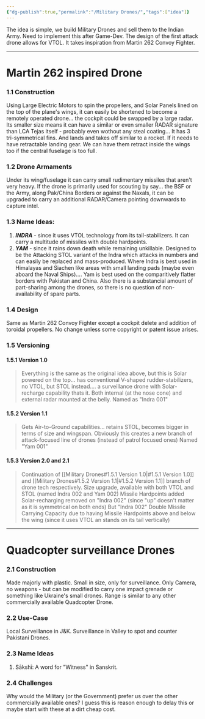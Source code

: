 ```yaml
---
{"dg-publish":true,"permalink":"/Military Drones/","tags":["idea"]}
---
```


The idea is simple, we build Military Drones and sell them to the Indian Army.
Need to implement this after Game-Dev.
The design of the first attack drone allows for VTOL. 
It takes inspiration from Martin 262 Convoy Fighter.

-----
# Martin 262 inspired Drone
### 1.1 Construction
Using Large Electric Motors to spin the propellers, and Solar Panels lined on the top of the plane's wings, it can easily be shortened to become a remotely operated drone... the cockpit could be swapped by a large radar. 
Its smaller size means it can have a similar or even smaller RADAR signature than LCA Tejas itself - probably even wothout any steal coating...
It has 3 tri-symmetrical fins.
And lands and takes off similar to a rocket.
If it needs to have retractable landing gear. We can have them retract inside the wings too if the central fuselage is too full.

### 1.2 Drone Armaments
Under its wing/fuselage it can carry small rudimentary missiles that aren't very heavy.
If the drone is primarily used for scouting by say... the BSF or the Army, along Pak/China Borders or against the Naxals, it can be upgraded to carry an additional RADAR/Camera pointing downwards to capture intel.

### 1.3 Name Ideas:
1. ***INDRA*** - since it uses VTOL technology from its tail-stabilizers. It can carry a multitude of missiles with double hardpoints.
2. ***YAM*** - since it rains down death while remaining unkillable. Designed to be the Attacking STOL variant of the Indra which attacks in numbers and can easily be replaced and mass-produced. Where Indra is best used in Himalayas and Siachen like areas with small landing pads (maybe even aboard the Naval Ships).... Yam is best used on the comparitively flatter borders with Pakistan and China. Also there is a substancial amount of part-sharing among the drones, so there is no question of non-availability of spare parts.

### 1.4 Design
Same as Martin 262 Convoy Fighter except a cockpit delete and addition of toroidal propellers.
No change unless some copyright or patent issue arises.

### 1.5 Versioning
#### 1.5.1 Version 1.0
>Everything is the same as the original idea above, but this is Solar powered on the top... has conventional V-shaped rudder-stabilizers, no VTOL, but STOL instead.... a surveillance drone with Solar-recharge capability thats it. Both internal (at the nose cone) and external radar mounted at the belly. Named as "Indra 001"

#### 1.5.2 Version 1.1
> Gets Air-to-Ground capabilities... retains STOL, becomes bigger in terms of size and wingspan.
> Obviously this creates a new branch of attack-focused line of drones (instead of patrol focused ones)
> Named "Yam 001"

#### 1.5.3 Version 2.0 and 2.1
> Continuation of [[Military Drones#1.5.1 Version 1.0\|#1.5.1 Version 1.0]] and [[Military Drones#1.5.2 Version 1.1\|#1.5.2 Version 1.1]] branch of drone tech respectively. 
> Size upgrade, available with both VTOL and STOL (named Indra 002 and Yam 002)
> Missile Hardpoints added
> Solar-recharging removed on "Indra 002" (since "up" doesn't matter as it is symmetrical on both ends)
> But "Indra 002" Double Missile Carrying Capacity due to having Missile Hardpoints above and below the wing (since it uses VTOL an stands on its tail vertically)

---
# Quadcopter surveillance Drones
### 2.1 Construction
Made majorly with plastic.
Small in size, only for surveillance.
Only Camera, no weapons - but can be modified to carry one impact grenade or something like Ukraine's small drones.
Range is similar to any other commercially available Quadcopter Drone.

### 2.2 Use-Case
Local Surveillance in J&K.
Surveillance in Valley to spot and counter Pakistani Drones.

### 2.3 Name Ideas
1. Sākshī: A word for "Witness" in Sanskrit.

### 2.4 Challenges
Why would the Military (or the Government) prefer us over the other commercially available ones?
I guess this is reason enough to delay this or maybe start with these at a dirt cheap cost.